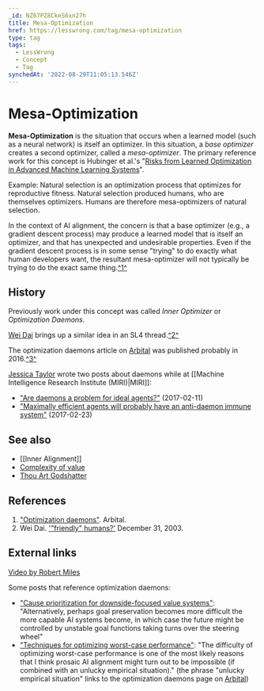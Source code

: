 ```yaml
---
_id: NZ67PZ8CkeS6xn27h
title: Mesa-Optimization
href: https://lesswrong.com/tag/mesa-optimization
type: tag
tags:
  - LessWrong
  - Concept
  - Tag
synchedAt: '2022-08-29T11:05:13.546Z'
---
```

# Mesa-Optimization

**Mesa-Optimization** is the situation that occurs when a learned model (such as a neural network) is itself an optimizer. In this situation, a *base optimizer* creates a second optimizer, called a *mesa-optimizer*. The primary reference work for this concept is Hubinger et al.'s "[Risks from Learned Optimization in Advanced Machine Learning Systems](https://www.alignmentforum.org/posts/FkgsxrGf3QxhfLWHG/risks-from-learned-optimization-introduction)".

Example: Natural selection is an optimization process that optimizes for reproductive fitness. Natural selection produced humans, who are themselves optimizers. Humans are therefore mesa-optimizers of natural selection.

In the context of AI alignment, the concern is that a base optimizer (e.g., a gradient descent process) may produce a learned model that is itself an optimizer, and that has unexpected and undesirable properties. Even if the gradient descent process is in some sense "trying" to do exactly what human developers want, the resultant mesa-optimizer will not typically be trying to do the exact same thing.[^1^](https://lessestwrong.com/tag/mesa-optimization?revision=0.0.3#fn1)

## History

Previously work under this concept was called *Inner Optimizer* or *Optimization Daemons.*

[Wei Dai](https://www.lesswrong.com/users/wei_dai) brings up a similar idea in an SL4 thread.[^2^](https://lessestwrong.com/tag/mesa-optimization?revision=0.0.3#fn2)

The optimization daemons article on [Arbital](https://arbital.com/) was published probably in 2016.[^3^](https://lessestwrong.com/tag/mesa-optimization?revision=0.0.3#fn3)

[Jessica Taylor](https://www.lesswrong.com/users/jessica-liu-taylor) wrote two posts about daemons while at [[Machine Intelligence Research Institute (MIRI)|MIRI]]:

- ["Are daemons a problem for ideal agents?"](https://agentfoundations.org/item?id=1281) (2017-02-11)
- ["Maximally efficient agents will probably have an anti-daemon immune system"](https://agentfoundations.org/item?id=1290) (2017-02-23)

## See also

- [[Inner Alignment]]
- [Complexity of value](https://lessestwrong.com/tag/complexity-of-value)
- [Thou Art Godshatter](https://lessestwrong.com/lw/l3/thou_art_godshatter/)

## References

1.  ["Optimization daemons"](https://arbital.com/p/daemons/). Arbital.
2.  Wei Dai. ['"friendly" humans?'](http://sl4.org/archive/0312/7421.html) December 31, 2003.

## External links

[Video by Robert Miles](https://www.youtube.com/watch?v=bJLcIBixGj8)

Some posts that reference optimization daemons:

- ["Cause prioritization for downside-focused value systems"](http://effective-altruism.com/ea/1k4/draft_cause_prioritization_for_downsidefocused/): "Alternatively, perhaps goal preservation becomes more difficult the more capable AI systems become, in which case the future might be controlled by unstable goal functions taking turns over the steering wheel"
- ["Techniques for optimizing worst-case performance"](https://ai-alignment.com/techniques-for-optimizing-worst-case-performance-39eafec74b99): "The difficulty of optimizing worst-case performance is one of the most likely reasons that I think prosaic AI alignment might turn out to be impossible (if combined with an unlucky empirical situation)." (the phrase "unlucky empirical situation" links to the optimization daemons page on [Arbital](https://arbital.com/))